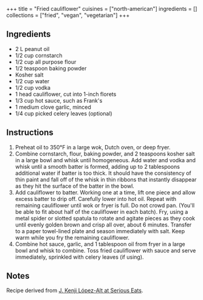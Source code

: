+++
title = "Fried cauliflower"
cuisines = ["north-american"]
ingredients = []
collections = ["fried", "vegan", "vegetarian"]
+++

## Ingredients

- 2 L peanut oil
- 1/2 cup cornstarch
- 1/2 cup all purpose flour
- 1/2 teaspoon baking powder
- Kosher salt
- 1/2 cup water
- 1/2 cup vodka
- 1 head cauliflower, cut into 1-inch florets
- 1/3 cup hot sauce, such as Frank's
- 1 medium clove garlic, minced
- 1/4 cup picked celery leaves (optional)

## Instructions

1. Preheat oil to 350°F in a large wok, Dutch oven, or deep fryer.
2. Combine cornstarch, flour, baking powder, and 2 teaspoons kosher salt in a large bowl and whisk until homogeneous. Add water and vodka and whisk until a smooth batter is formed, adding up to 2 tablespoons additional water if batter is too thick. It should have the consistency of thin paint and fall off of the whisk in thin ribbons that instantly disappear as they hit the surface of the batter in the bowl.
3. Add cauliflower to batter. Working one at a time, lift one piece and allow excess batter to drip off. Carefully lower into hot oil. Repeat with remaining cauliflower until wok or fryer is full. Do not crowd pan. (You'll be able to fit about half of the cauliflower in each batch). Fry, using a metal spider or slotted spatula to rotate and agitate pieces as they cook until evenly golden brown and crisp all over, about 6 minutes. Transfer to a paper towel-lined plate and season immediately with salt. Keep warm while you fry the remaining cauliflower.
4. Combine hot sauce, garlic, and 1 tablespoon oil from fryer in a large bowl and whisk to combine. Toss fried cauliflower with sauce and serve immediately, sprinkled with celery leaves (if using).

## Notes

Recipe derived from [J. Kenji López-Alt at Serious Eats](https://www.seriouseats.com/crispy-buffalo-fried-cauliflower-recipe).
